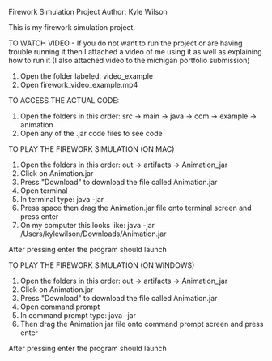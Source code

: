 Firework Simulation Project
Author: Kyle Wilson

This is my firework simulation project.



TO WATCH VIDEO - 
 If you do not want to run the project or are having trouble running it then I attached a video of me using it as well as explaining how to run it (I also attached video to the michigan portfolio submission)
1. Open the folder labeled: video_example
2. Open firework_video_example.mp4



TO ACCESS THE ACTUAL CODE:
1. Open the folders in this order: src -> main -> java -> com -> example -> animation
2. Open any of the .jar code files to see code



TO PLAY THE FIREWORK SIMULATION (ON MAC)
1. Open the folders in this order: out -> artifacts -> Animation_jar
2. Click on Animation.jar
3. Press "Download" to download the file called Animation.jar
4. Open terminal
5. In terminal type: java -jar
6. Press space then drag the Animation.jar file onto terminal screen and press enter
7. On my computer this looks like: java -jar /Users/kylewilson/Downloads/Animation.jar

After pressing enter the program should launch



TO PLAY THE FIREWORK SIMULATION (ON WINDOWS)
1. Open the folders in this order: out -> artifacts -> Animation_jar
2. Click on Animation.jar
3. Press "Download" to download the file called Animation.jar
4. Open command prompt
5. In command prompt type: java -jar
6. Then drag the Animation.jar file onto command prompt screen and press enter

After pressing enter the program should launch


 



